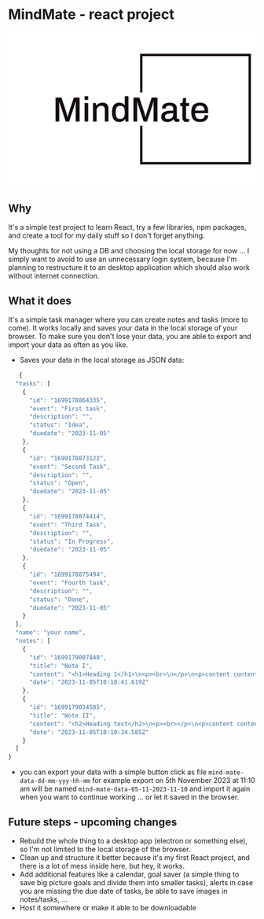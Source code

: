 # MindMate - react project

![alt text](https://github.com/Paulalbo/MindMate/blob/main/src/assets/logo.svg?raw=true)

## Why

It's a simple test project to learn React, try a few libraries, npm packages, and create a tool for my daily stuff so I don't forget anything.

My thoughts for not using a DB and choosing the local storage for now ... I simply want to avoid to use an unnecessary login system, because I'm planning to restructure it to an desktop application which should also work without internet connection.

## What it does

It's a simple task manager where you can create notes and tasks (more to come). It works locally and saves your data in the local storage of your browser. To make sure you don't lose your data, you are able to export and import your data as often as you like.

- Saves your data in the local storage as JSON data:

```js
   {
  "tasks": [
    {
      "id": "1699178864335",
      "event": "First task",
      "description": "",
      "status": "Idea",
      "duedate": "2023-11-05"
    },
    {
      "id": "1699178873122",
      "event": "Second Task",
      "description": "",
      "status": "Open",
      "duedate": "2023-11-05"
    },
    {
      "id": "1699178874414",
      "event": "Third Task",
      "description": "",
      "status": "In Progress",
      "duedate": "2023-11-05"
    },
    {
      "id": "1699178875494",
      "event": "Fourth task",
      "description": "",
      "status": "Done",
      "duedate": "2023-11-05"
    }
  ],
  "name": "your name",
  "notes": [
    {
      "id": "1699179007848",
      "title": "Note I",
      "content": "<h1>Heading 1</h1>\n<p><br>\n</p>\n<p>content content content content content content content content content content content content content content content content content content content content content content content content content content content content content content content content content content content content content content content content content content<strong> content bold</strong> content content content content content content content content content content content content content content content content content content content content content content content content content content content content content content content content content content content content content content content content content content content content content content content content content content content content content content content content content content content content content content content content content content&nbsp;</p>\n<p><br>\n</p>\n<h2>heading 2</h2>\n<p><br>\n</p>\n<p>content content content content content content content content content content content content content content<em> content italic content italic </em>content content content content content content content content content content content content content content content content content content content content content content content content content content content content content content content content content content content content content content content content content&nbsp;</p>\n<p><br>\n</p>\n<h3>heading 3</h3>\n<p><br>\n</p>\n<p>content content content content <del>content strikethrough content strikethrough content strikethrough</del> content content content content content content content content content content content content content content content content content content content content content content content content content content content content content content content content content content content content content content content content content content content content content content content content content content content content content&nbsp;</p>",
      "date": "2023-11-05T10:10:41.619Z"
    },
    {
      "id": "1699179034585",
      "title": "Note II",
      "content": "<h2>Heading test</h2>\n<p><br></p>\n<p>content content content content content content content content content content content content content content content content content content content content content content content content content content content content content content content content content content content content content content content content content content content content content content content content content content content content content content content content content content content</p>",
      "date": "2023-11-05T10:10:34.585Z"
    }
  ]
}
```

- you can export your data with a simple button click as file `mind-mate-data-dd-mm-yyy-hh-mm` for example export on 5th November 2023 at 11:10 am will be named `mind-mate-data-05-11-2023-11-10` and import it again when you want to continue working ... or let it saved in the browser.

## Future steps - upcoming changes

- Rebuild the whole thing to a desktop app (electron or something else), so I'm not limited to the local storage of the browser.
- Clean up and structure it better because it's my first React project, and there is a lot of mess inside here, but hey, it works.
- Add additional features like a calendar, goal saver (a simple thing to save big picture goals and divide them into smaller tasks), alerts in case you are missing the due date of tasks, be able to save images in notes/tasks, ...
- Host it somewhere or make it able to be downloadable

